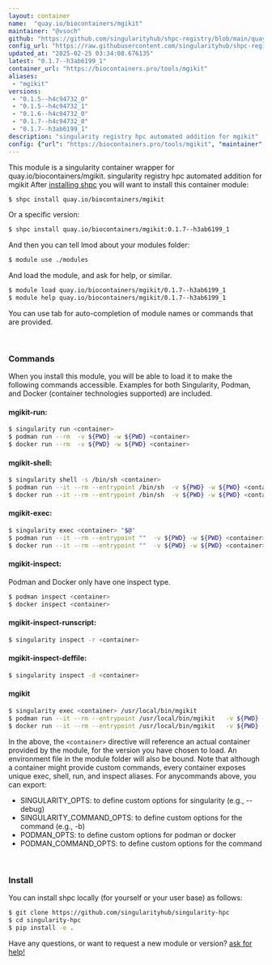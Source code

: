 ```yaml
---
layout: container
name:  "quay.io/biocontainers/mgikit"
maintainer: "@vsoch"
github: "https://github.com/singularityhub/shpc-registry/blob/main/quay.io/biocontainers/mgikit/container.yaml"
config_url: "https://raw.githubusercontent.com/singularityhub/shpc-registry/main/quay.io/biocontainers/mgikit/container.yaml"
updated_at: "2025-02-25 03:34:08.676135"
latest: "0.1.7--h3ab6199_1"
container_url: "https://biocontainers.pro/tools/mgikit"
aliases:
 - "mgikit"
versions:
 - "0.1.5--h4c94732_0"
 - "0.1.5--h4c94732_1"
 - "0.1.6--h4c94732_0"
 - "0.1.7--h4c94732_0"
 - "0.1.7--h3ab6199_1"
description: "singularity registry hpc automated addition for mgikit"
config: {"url": "https://biocontainers.pro/tools/mgikit", "maintainer": "@vsoch", "description": "singularity registry hpc automated addition for mgikit", "latest": {"0.1.7--h3ab6199_1": "sha256:42c9b20b7103cab6327458d39a833d3db81381bec0605c03665f29a7a52c4e38"}, "tags": {"0.1.5--h4c94732_0": "sha256:499811e979978077987761492c5d9d7c3af468b2caaf4ad501035e60580a9bf2", "0.1.5--h4c94732_1": "sha256:d38b38c49bae810c354d70b40f481c1574ebbcc96927a3091c8ed7e71c08d471", "0.1.6--h4c94732_0": "sha256:80054ccc61bbd83aeb21fe7c41dafb896ef7ac93af84de109a36594908d993e4", "0.1.7--h4c94732_0": "sha256:5435e10072dfe3f17d375e750889c0ef4de1a745682049f0079b1eada73c469f", "0.1.7--h3ab6199_1": "sha256:42c9b20b7103cab6327458d39a833d3db81381bec0605c03665f29a7a52c4e38"}, "docker": "quay.io/biocontainers/mgikit", "aliases": {"mgikit": "/usr/local/bin/mgikit"}}
---
```


This module is a singularity container wrapper for quay.io/biocontainers/mgikit.
singularity registry hpc automated addition for mgikit
After [installing shpc](#install) you will want to install this container module:


```bash
$ shpc install quay.io/biocontainers/mgikit
```

Or a specific version:

```bash
$ shpc install quay.io/biocontainers/mgikit:0.1.7--h3ab6199_1
```

And then you can tell lmod about your modules folder:

```bash
$ module use ./modules
```

And load the module, and ask for help, or similar.

```bash
$ module load quay.io/biocontainers/mgikit/0.1.7--h3ab6199_1
$ module help quay.io/biocontainers/mgikit/0.1.7--h3ab6199_1
```

You can use tab for auto-completion of module names or commands that are provided.

<br>

### Commands

When you install this module, you will be able to load it to make the following commands accessible.
Examples for both Singularity, Podman, and Docker (container technologies supported) are included.

#### mgikit-run:

```bash
$ singularity run <container>
$ podman run --rm  -v ${PWD} -w ${PWD} <container>
$ docker run --rm  -v ${PWD} -w ${PWD} <container>
```

#### mgikit-shell:

```bash
$ singularity shell -s /bin/sh <container>
$ podman run --it --rm --entrypoint /bin/sh  -v ${PWD} -w ${PWD} <container>
$ docker run --it --rm --entrypoint /bin/sh  -v ${PWD} -w ${PWD} <container>
```

#### mgikit-exec:

```bash
$ singularity exec <container> "$@"
$ podman run --it --rm --entrypoint ""  -v ${PWD} -w ${PWD} <container> "$@"
$ docker run --it --rm --entrypoint ""  -v ${PWD} -w ${PWD} <container> "$@"
```

#### mgikit-inspect:

Podman and Docker only have one inspect type.

```bash
$ podman inspect <container>
$ docker inspect <container>
```

#### mgikit-inspect-runscript:

```bash
$ singularity inspect -r <container>
```

#### mgikit-inspect-deffile:

```bash
$ singularity inspect -d <container>
```


#### mgikit

```bash
$ singularity exec <container> /usr/local/bin/mgikit
$ podman run --it --rm --entrypoint /usr/local/bin/mgikit   -v ${PWD} -w ${PWD} <container> -c " $@"
$ docker run --it --rm --entrypoint /usr/local/bin/mgikit   -v ${PWD} -w ${PWD} <container> -c " $@"
```



In the above, the `<container>` directive will reference an actual container provided
by the module, for the version you have chosen to load. An environment file in the
module folder will also be bound. Note that although a container
might provide custom commands, every container exposes unique exec, shell, run, and
inspect aliases. For anycommands above, you can export:

 - SINGULARITY_OPTS: to define custom options for singularity (e.g., --debug)
 - SINGULARITY_COMMAND_OPTS: to define custom options for the command (e.g., -b)
 - PODMAN_OPTS: to define custom options for podman or docker
 - PODMAN_COMMAND_OPTS: to define custom options for the command

<br>

### Install

You can install shpc locally (for yourself or your user base) as follows:

```bash
$ git clone https://github.com/singularityhub/singularity-hpc
$ cd singularity-hpc
$ pip install -e .
```

Have any questions, or want to request a new module or version? [ask for help!](https://github.com/singularityhub/singularity-hpc/issues)